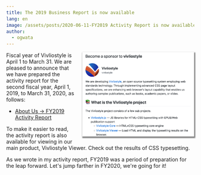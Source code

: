 ```yaml
---
title: The 2019 Business Report is now available
lang: en
image: /assets/posts/2020-06-11-FY2019 Activity Report is now available/FY2019 Activity Report-ja.png
author:
  - ogwata
---
```

<div style="float: right; margin: 0 0 1em 1em;"><a href="https://github.com/sponsors/vivliostyle"><img src="/assets/posts/2020-04-29-become-a-sponsor-to-vivliostyle-via-github-sponsors/gitHub-sponsors.png" alt="Become a sponsor to vivliostyle" style="width: 300px; box-shadow: 1px 2px 2.5px 1.5px grey;" /></a></div>

Fiscal year of Vivliostyle is April 1 to March 31. We are pleased to announce that we have prepared the activity report for the second fiscal year, April 1, 2019, to March 31, 2020, as follows:

- [About Us -> FY2019 Activity Report](https://vivliostyle.org/about-us/#FY2019%20Activity%20Report)

To make it easier to read, the activity report is also available for viewing in our main product, Vivliostyle Viewer. Check out the results of CSS typesetting.

As we wrote in my activity report, FY2019 was a period of preparation for the leap forward. Let's jump farther in FY2020, we're going for it!
